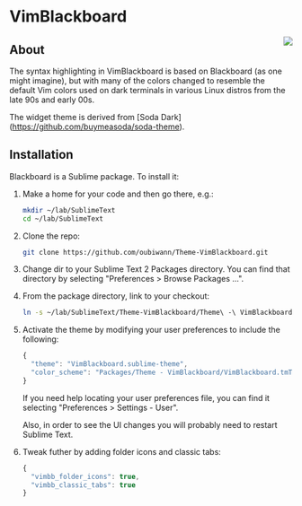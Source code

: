 # VimBlackboard

<a href="https://raw.github.com/oubiwann/vim-blackboard-sublime-theme.wiki/master/images/Sublime-VimBlackboard.png">
  <img style="float:right" src="https://raw.github.com/oubiwann/vim-blackboard-sublime-theme.wiki/master/images/Sublime-VimBlackboard-small.png" />
</a>

## About

The syntax highlighting in VimBlackboard is based on Blackboard (as one might
imagine), but with many of the colors changed to resemble the default Vim colors
used on dark terminals in various Linux distros from the late 90s and early
00s.

The widget theme is derived from [Soda Dark] (https://github.com/buymeasoda/soda-theme).

## Installation
Blackboard is a Sublime package. To install it:

1. Make a home for your code and then go there, e.g.:

    ```bash
    mkdir ~/lab/SublimeText
    cd ~/lab/SublimeText
    ```

2. Clone the repo:

    ```bash
    git clone https://github.com/oubiwann/Theme-VimBlackboard.git
    ```

3. Change dir to your Sublime Text 2 Packages directory. You can find that
   directory by selecting "Preferences > Browse Packages ...".
4. From the package directory, link to your checkout:

    ```bash
    ln -s ~/lab/SublimeText/Theme-VimBlackboard/Theme\ -\ VimBlackboard .
    ```

5. Activate the theme by modifying your user preferences to include the
   following:

    ```javascript
    {
      "theme": "VimBlackboard.sublime-theme",
      "color_scheme": "Packages/Theme - VimBlackboard/VimBlackboard.tmTheme"
    }
    ```
    If you need help locating your user preferences file, you can find it selecting
    "Preferences > Settings - User".
    
    Also, in order to see the UI changes you will probably need to restart Sublime Text.

6. Tweak futher by adding folder icons and classic tabs:

    ```javascript
    {
      "vimbb_folder_icons": true,
      "vimbb_classic_tabs": true
    }
    ```
